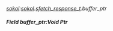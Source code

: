 _[sokol](../../modules/sokol/sokol-module.md):[sokol](../../modules/sokol/sokol-module.md).[sfetch\_response\_t](../../modules/sokol/sokol-sfetch_response_t.md).buffer\_ptr_
##### Field buffer\_ptr:Void Ptr
